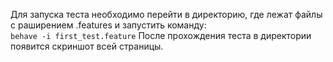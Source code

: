 Для запуска теста необходимо перейти в директорию, где лежат файлы с раширением .features и запустить команду:   
`behave -i first_test.feature`
После прохождения теста в директории появится скриншот всей страницы.